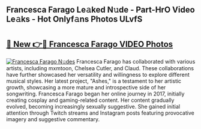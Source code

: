 ## Francesca Farago Le𝚊ked N𝚞de - Part-HrO Video Le𝚊ks - Hot Onlyf𝚊ns Photos ULvfS

# <h2><a href="http://ab14020.deff.icu/?id=Francesca+Farago">🔗 New 👉🔴 Francesca Farago VIDEO Photos</a></h2>

[![Francesca Farago N𝚞des](https://i.imgur.com/rIISA9y.gif)](http://ab14020.deff.icu/?id=Francesca+Farago)
Francesca Farago has collaborated with various artists, including mxmtoon, Chelsea Cutler, and Claud. These collaborations have further showcased her versatility and willingness to explore different musical styles. Her latest project, "Ashes," is a testament to her artistic growth, showcasing a more mature and introspective side of her songwriting. Francesca Farago began her online journey in 2017, initially creating cosplay and gaming-related content. Her content gradually evolved, becoming increasingly sexually suggestive. She gained initial attention through Twitch streams and Instagram posts featuring provocative imagery and suggestive commentary.
